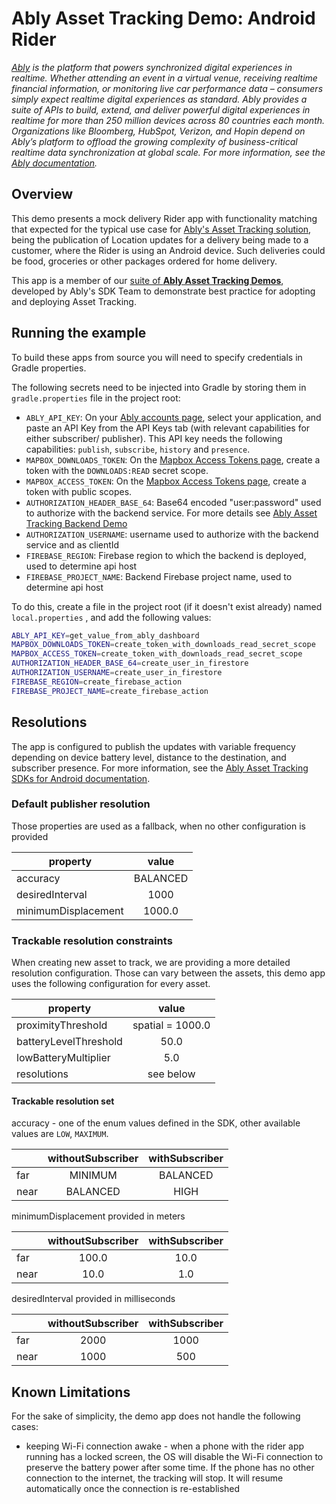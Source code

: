 # Ably Asset Tracking Demo: Android Rider

_[Ably](https://ably.com) is the platform that powers synchronized digital experiences in realtime. Whether attending an event in a virtual venue, receiving realtime financial information, or monitoring live car performance data – consumers simply expect realtime digital experiences as standard. Ably provides a suite of APIs to build, extend, and deliver powerful digital experiences in realtime for more than 250 million devices across 80 countries each month. Organizations like Bloomberg, HubSpot, Verizon, and Hopin depend on Ably’s platform to offload the growing complexity of business-critical realtime data synchronization at global scale. For more information, see the [Ably documentation](https://ably.com/documentation)._

## Overview

This demo presents a mock delivery Rider app with functionality matching that expected for the typical use case for
[Ably's Asset Tracking solution](https://ably.com/solutions/asset-tracking),
being the publication of Location updates for a delivery being made to a customer,
where the Rider is using an Android device.
Such deliveries could be food, groceries or other packages ordered for home delivery.

This app is a member of our
[suite of **Ably Asset Tracking Demos**](https://github.com/ably/asset-tracking-demos),
developed by Ably's SDK Team to demonstrate best practice for adopting and deploying Asset Tracking.

## Running the example

To build these apps from source you will need to specify credentials in Gradle properties.

The following secrets need to be injected into Gradle by storing them in `gradle.properties` file in
the project root:

- `ABLY_API_KEY`: On your [Ably accounts page](https://ably.com/accounts/), select your application,
  and paste an API Key from the API Keys tab (with relevant capabilities for either subscriber/
  publisher). This API key needs the following capabilities: `publish`, `subscribe`, `history`
  and `presence`.
- `MAPBOX_DOWNLOADS_TOKEN`: On
  the [Mapbox Access Tokens page](https://account.mapbox.com/access-tokens/), create a token with
  the `DOWNLOADS:READ` secret scope.
- `MAPBOX_ACCESS_TOKEN`: On
  the [Mapbox Access Tokens page](https://account.mapbox.com/access-tokens/), create a token with
  public scopes.
- `AUTHORIZATION_HEADER_BASE_64`: Base64 encoded "user:password" used to authorize with the backend service. For more details see [Ably Asset Tracking Backend Demo](https://github.com/ably/asset-tracking-backend-demo)
- `AUTHORIZATION_USERNAME`: username used to authorize with the backend service and as clientId
- `FIREBASE_REGION`: Firebase region to which the backend is deployed, used to determine api host
- `FIREBASE_PROJECT_NAME`: Backend Firebase project name, used to determine api host

To do this, create a file in the project root (if it doesn't exist already) named `local.properties`
, and add the following values:

```bash
ABLY_API_KEY=get_value_from_ably_dashboard
MAPBOX_DOWNLOADS_TOKEN=create_token_with_downloads_read_secret_scope
MAPBOX_ACCESS_TOKEN=create_token_with_downloads_read_secret_scope
AUTHORIZATION_HEADER_BASE_64=create_user_in_firestore
AUTHORIZATION_USERNAME=create_user_in_firestore
FIREBASE_REGION=create_firebase_action
FIREBASE_PROJECT_NAME=create_firebase_action
```

## Resolutions

The app is configured to publish the updates with variable frequency depending on device battery level, distance to the destination, and subscriber presence. For more information, see the [Ably Asset Tracking SDKs for Android  documentation](https://github.com/ably/ably-asset-tracking-android#resolution-policies).


### Default publisher resolution

Those properties are used as a fallback, when no other configuration is provided

| property            |   value  |
|---------------------|:--------:|
| accuracy            | BALANCED |
| desiredInterval     |   1000   |
| minimumDisplacement |  1000.0  |


### Trackable resolution constraints

When creating new asset to track, we are providing a more detailed resolution configuration. Those can vary between the assets, this demo app uses the following configuration for every asset.

| property              |       value      |
|-----------------------|:----------------:|
| proximityThreshold    | spatial = 1000.0 |
| batteryLevelThreshold |       50.0       |
| lowBatteryMultiplier  |        5.0       |
| resolutions           |     see below    |


#### Trackable resolution set

accuracy - one of the enum values defined in the SDK, other available values are `LOW`, `MAXIMUM`.

|      | withoutSubscriber | withSubscriber |
|------|:-----------------:|:--------------:|
| far  |      MINIMUM      |    BALANCED    |
| near |      BALANCED     |      HIGH      |

minimumDisplacement provided in meters

|      | withoutSubscriber | withSubscriber |
|------|:-----------------:|:--------------:|
| far  |       100.0       |      10.0      |
| near |        10.0       |       1.0      |

desiredInterval provided in milliseconds

|      | withoutSubscriber | withSubscriber |
|------|:-----------------:|:--------------:|
| far  |        2000       |      1000      |
| near |        1000       |       500      |

## Known Limitations

For the sake of simplicity, the demo app does not handle the following cases:

- keeping Wi-Fi connection awake - when a phone with the rider app running has a locked screen, the OS will disable the Wi-Fi connection to preserve the battery power after some time. If the phone has no other connection to the internet, the tracking will stop. It will resume automatically once the connection is re-established
